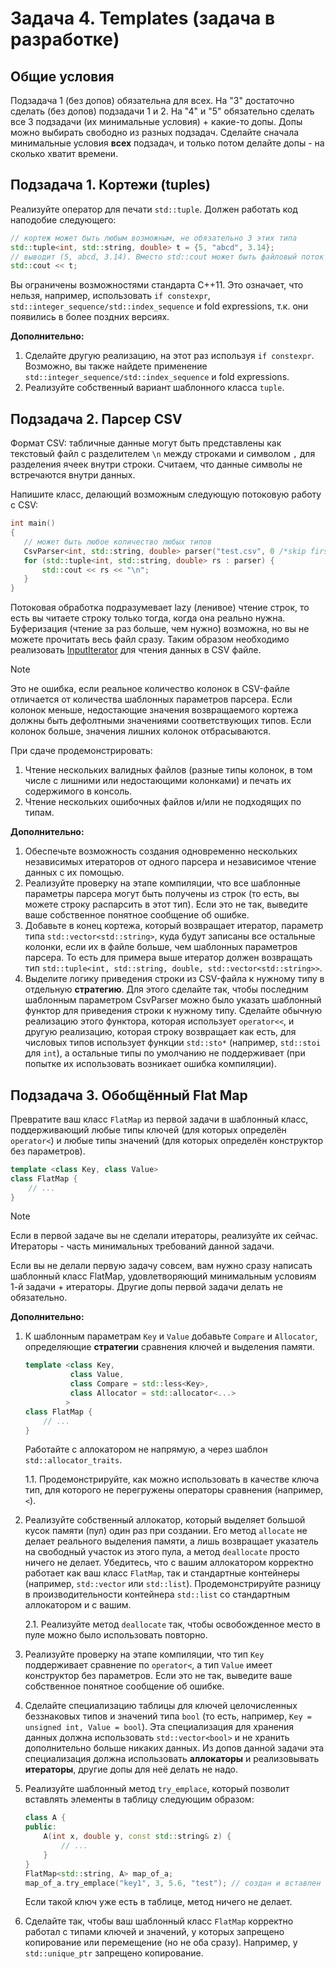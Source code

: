
# Задача 4. Templates (задача в разработке)

## Общие условия

Подзадача 1 (без допов) обязательна для всех. На "3" достаточно сделать (без допов) подзадачи 1 и 2. На "4" и "5" обязательно сделать все 3 подзадачи (их минимальные условия) + какие-то допы. Допы можно выбирать свободно из разных подзадач. Сделайте сначала минимальные условия **всех** подзадач, и только потом делайте допы - на сколько хватит времени.


## Подзадача 1. Кортежи (tuples)

Реализуйте оператор для печати `std::tuple`. Должен работать код наподобие следующего:
```C++
// кортеж может быть любым возможным, не обязательно 3 этих типа
std::tuple<int, std::string, double> t = {5, "abcd", 3.14};
// выводит (5, abcd, 3.14). Вместо std::cout может быть файловый поток (ofstream)
std::cout << t; 
```
Вы ограничены возможностями стандарта С++11. Это означает, что нельзя, например, использовать `if constexpr`, `std::integer_sequence/std::index_sequence` и fold expressions, т.к. они появились в более поздних версиях.

**Дополнительно:** 

1. Сделайте другую реализацию, на этот раз используя `if constexpr`. Возможно, вы также найдете применение `std::integer_sequence/std::index_sequence` и fold expressions.
2. Реализуйте собственный вариант шаблонного класса `tuple`.

## Подзадача 2. Парсер CSV

Формат CSV: табличные данные могут быть представлены как текстовый файл с разделителем `\n` между строками и символом `,` для разделения ячеек внутри строки. Считаем, что данные символы не встречаются внутри данных.

Напишите класс, делающий возможным следующую потоковую работу с CSV:
```C++
int main()
{
   // может быть любое количество любых типов
   CsvParser<int, std::string, double> parser("test.csv", 0 /*skip first lines count*/);
   for (std::tuple<int, std::string, double> rs : parser) {
       std::cout << rs << "\n";
   }
}
```

Потоковая обработка подразумевает lazy (ленивое) чтение строк, то есть вы читаете строку только тогда, когда она реально нужна. Буферизация (чтение за раз больше, чем нужно) возможна, но вы не можете прочитать весь файл сразу. Таким образом необходимо реализовать [InputIterator](https://en.cppreference.com/w/cpp/named_req/InputIterator) для чтения данных в CSV файле. 

> [!NOTE]
> Это не ошибка, если реальное количество колонок в CSV-файле отличается от количества шаблонных параметров парсера. Если колонок меньше, недостающие значения возвращаемого кортежа должны быть дефолтными значениями соответствующих типов. Если колонок больше, значения лишних колонок отбрасываются.

При сдаче продемонстрировать:
1. Чтение нескольких валидных файлов (разные типы колонок, в том числе с лишними или недостающими колонками) и печать их содержимого в консоль.
2. Чтение нескольких ошибочных файлов и/или не подходящих по типам.

**Дополнительно:**
1. Обеспечьте возможность создания одновременно нескольких независимых итераторов от одного парсера и независимое чтение данных с их помощью.
2. Реализуйте проверку на этапе компиляции, что все шаблонные параметры парсера могут быть получены из строк (то есть, вы можете строку распарсить в этот тип). Если это не так, выведите ваше собственное понятное сообщение об ошибке.
3. Добавьте в конец кортежа, который возвращает итератор, параметр типа `std::vector<std::string>`, куда будут записаны все остальные колонки, если их в файле больше, чем шаблонных параметров парсера. То есть для примера выше итератор должен возвращать тип `std::tuple<int, std::string, double, std::vector<std::string>>`.
4. Выделите логику приведения строки из CSV-файла к нужному типу в отдельную **стратегию**. Для этого сделайте так, чтобы последним шаблонным параметром CsvParser можно было указать шаблонный функтор для приведения строки к нужному типу. Сделайте обычную реализацию этого функтора, которая использует `operator<<`, и другую реализацию, которая строку возвращает как есть, для числовых типов использует функции `std::sto*` (например, `std::stoi` для `int`), а остальные типы по умолчанию не поддерживает (при попытке их использовать возникает ошибка компиляции).

## Подзадача 3. Обобщённый Flat Map

Превратите ваш класс `FlatMap` из первой задачи в шаблонный класс, поддерживающий любые типы ключей (для которых определён `operator<`) и любые типы значений (для которых определён конструктор без параметров).

```C++
template <class Key, class Value>
class FlatMap {
    // ...
}
```

> [!NOTE]
> Если в первой задаче вы не сделали итераторы, реализуйте их сейчас. Итераторы - часть минимальных требований данной задачи.
>
> Если вы не делали первую задачу совсем, вам нужно сразу написать шаблонный класс FlatMap, удовлетворяющий минимальным условиям 1-й задачи + итераторы. Другие допы первой задачи делать не обязательно.

**Дополнительно:**

1. К шаблонным параметрам `Key` и `Value` добавьте `Compare` и `Allocator`, определяющие **стратегии** сравнения ключей и выделения памяти. 
    ```C++
    template <class Key,
              class Value,
              class Compare = std::less<Key>,
              class Allocator = std::allocator<...>
             >
    class FlatMap {
        // ...
    }
    ```
    Работайте с аллокатором не напрямую, а через шаблон `std::allocator_traits`.

    1.1. Продемонстрируйте, как можно использовать в качестве ключа тип, для которого не перегружены операторы сравнения (например, `<`).

3. Реализуйте собственный аллокатор, который выделяет большой кусок памяти (пул) один раз при создании. Его метод `allocate` не делает реального выделения памяти, а лишь возвращает указатель на свободный участок из этого пула, а метод `deallocate` просто ничего не делает. Убедитесь, что с вашим аллокатором корректно работает как ваш класс `FlatMap`, так и стандартные контейнеры (например, `std::vector` или `std::list`). Продемонстрируйте разницу в производительности контейнера `std::list` со стандартным аллокатором и с вашим.

    2.1. Реализуйте метод `deallocate` так, чтобы освобожденное место в пуле можно было использовать повторно.

4. Реализуйте проверку на этапе компиляции, что тип `Key` поддерживает сравнение по `operator<`, а тип `Value` имеет конструктор без параметров. Если это не так, выведите ваше собственное понятное сообщение об ошибке.

5. Сделайте специализацию таблицы для ключей целочисленных беззнаковых типов и значений типа `bool` (то есть, например, `Key = unsigned int, Value = bool`). Эта специализация для хранения данных должна использовать `std::vector<bool>` и не хранить дополнительно больше никаких данных. Из допов данной задачи эта специализация должна использовать **аллокаторы** и реализовывать **итераторы**, другие допы для неё делать не надо.

6. Реализуйте шаблонный метод `try_emplace`, который позволит вставлять элементы в таблицу следующим образом:
    ```C++
    class A {
    public:
        A(int x, double y, const std::string& z) {
            // ...
        }
    }
    FlatMap<std::string, A> map_of_a;
    map_of_a.try_emplace("key1", 3, 5.6, "test"); // создан и вставлен в таблицу объект A(3, 5.6, "test") по ключу "key1"
    ```
    Если такой ключ уже есть в таблице, метод ничего не делает.

7. Сделайте так, чтобы ваш шаблонный класс `FlatMap` корректно работал с типами ключей и значений, у которых запрещено копирование или перемещение (но не оба сразу). Например, у `std::unique_ptr` запрещено копирование.

